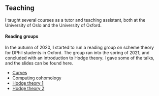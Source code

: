 ## Teaching

I taught several courses as a tutor and teaching assistant, both at the University of Oslo and the University of Oxford.

#### Reading groups
In the autumn of 2020, I started to run a reading group on scheme theory for DPhil students in Oxford.
The group ran into the spring of 2021, and concluded with an introduction to Hodge theory.
I gave some of the talks, and the slides can be found here.

- [Curves](teaching/curves)
- [Computing cohomology](teaching/cohomology)
- [Hodge theory 1](teaching/hodge1)
- [Hodge theory 2](teaching/hodge2)
